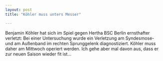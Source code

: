 ```yaml
---
layout: post
title: "Köhler muss unters Messer"

---
```


Benjamin Köhler hat sich im Spiel gegen Hertha BSC Berlin ernsthafter verletzt: Bei einer Untersuchung wurde ein Verletzung am Syndesmose- und am Außenband im rechten Sprunggelenk diagnostiziert. Köhler muss daher am Mittwoch operiert werden. Ich gehe aber mal davon aus, dass er zur neuen Saison wieder fit ist...


